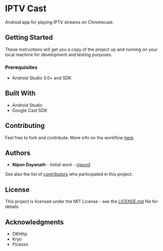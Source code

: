 # IPTV Cast

Android app for playing IPTV streams on Chromecast.

## Getting Started

These instructions will get you a copy of the project up and running on your local machine for development and testing purposes.

### Prerequisites

* Android Studio 3.0+ and SDK

## Built With

* Android Studio
* Google Cast SDK

## Contributing

Feel free to fork and contribute. More info on the workflow [here](https://gist.github.com/Chaser324/ce0505fbed06b947d962).

## Authors

* **Nipun Dayanath** - *Initial work* - [nipund](https://github.com/nipund)

See also the list of [contributors](https://github.com/your/project/contributors) who participated in this project.

## License

This project is licensed under the MIT License - see the [LICENSE.md](LICENSE.md) file for details

## Acknowledgments

* OKHttp
* Kryo
* Picasso